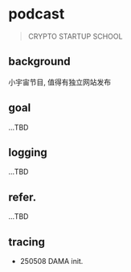 # podcast
> CRYPTO STARTUP SCHOOL


## background
小宇宙节目, 值得有独立网站发布

## goal
...TBD

## logging
...TBD

## refer.
...TBD

## tracing

- 250508 DAMA init.


